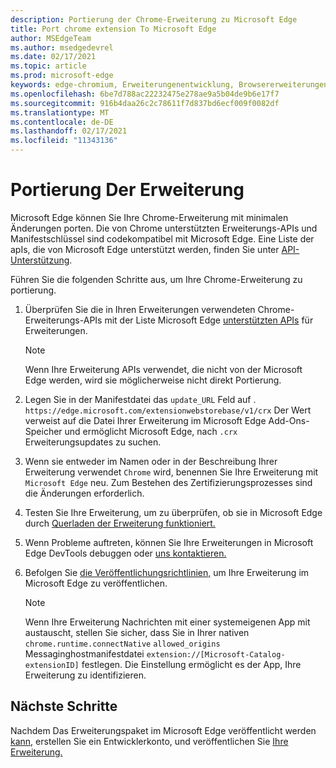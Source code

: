 ```yaml
---
description: Portierung der Chrome-Erweiterung zu Microsoft Edge
title: Port chrome extension To Microsoft Edge
author: MSEdgeTeam
ms.author: msedgedevrel
ms.date: 02/17/2021
ms.topic: article
ms.prod: microsoft-edge
keywords: edge-chromium, Erweiterungenentwicklung, Browsererweiterungen, Addons, Partner Center, Entwickler
ms.openlocfilehash: 6be7d788ac22232475e278ae9a5b04de9b6e17f7
ms.sourcegitcommit: 916b4daa26c2c78611f7d837bd6ecf009f0082df
ms.translationtype: MT
ms.contentlocale: de-DE
ms.lasthandoff: 02/17/2021
ms.locfileid: "11343136"
---
```

# Portierung Der Erweiterung  

Microsoft Edge können Sie Ihre Chrome-Erweiterung mit minimalen Änderungen porten.  Die von Chrome unterstützten Erweiterungs-APIs und Manifestschlüssel sind codekompatibel mit Microsoft Edge.  Eine Liste der apIs, die von Microsoft Edge unterstützt werden, finden Sie unter [API-Unterstützung][ExtensionApiSupport].  

Führen Sie die folgenden Schritte aus, um Ihre Chrome-Erweiterung zu portierung.  

1.  Überprüfen Sie die in Ihren Erweiterungen verwendeten Chrome-Erweiterungs-APIs mit der Liste Microsoft Edge [unterstützten APIs][ExtensionApiSupport] für Erweiterungen.  
    
    > [!NOTE]
    > Wenn Ihre Erweiterung APIs verwendet, die nicht von der Microsoft Edge werden, wird sie möglicherweise nicht direkt Portierung.  
    
1.  Legen Sie in der Manifestdatei das `update_URL` Feld auf . `https://edge.microsoft.com/extensionwebstorebase/v1/crx`  Der Wert verweist auf die Datei Ihrer Erweiterung im Microsoft Edge Add-Ons-Speicher und ermöglicht Microsoft Edge, nach `.crx` Erweiterungsupdates zu suchen.  
1.  Wenn sie entweder im Namen oder in der Beschreibung Ihrer Erweiterung verwendet `Chrome` wird, benennen Sie Ihre Erweiterung mit `Microsoft Edge` neu.  Zum Bestehen des Zertifizierungsprozesses sind die Änderungen erforderlich.  
1.  Testen Sie Ihre Erweiterung, um zu überprüfen, ob sie in Microsoft Edge durch [Querladen der Erweiterung funktioniert.][ExtensionsGettingStartedExtensionSideloading]  
1.  Wenn Probleme auftreten, können Sie Ihre Erweiterungen in Microsoft Edge DevTools debuggen oder [uns kontaktieren.][mailtoExtensionMicrosoft]  
1.  Befolgen Sie [die Veröffentlichungsrichtlinien,][ExtensionsPublishPublishExtension] um Ihre Erweiterung im Microsoft Edge zu veröffentlichen.  
    
    > [!NOTE]
    > Wenn Ihre Erweiterung Nachrichten mit einer systemeigenen App mit austauscht, stellen Sie sicher, dass Sie in Ihrer nativen `chrome.runtime.connectNative` `allowed_origins` Messaginghostmanifestdatei `extension://[Microsoft-Catalog-extensionID]` festlegen.  Die Einstellung ermöglicht es der App, Ihre Erweiterung zu identifizieren.  
    
##  <a name="next-steps"></a>Nächste Schritte  

Nachdem Das Erweiterungspaket im Microsoft Edge veröffentlicht werden [kann,][ExtensionsPublishCreateDevAccount] erstellen Sie ein Entwicklerkonto, und veröffentlichen Sie [Ihre Erweiterung.][ExtensionsPublishPublishExtension]  

<!-- links -->  

[ExtensionApiSupport]: ./api-support.md "API-Support | Microsoft Docs"  
[ExtensionsGettingStartedExtensionSideloading]: ../getting-started/extension-sideloading.md "Querladen Der Erweiterungs-| Microsoft Docs"  
[ExtensionsPublishCreateDevAccount]: ../publish/create-dev-account.md "Entwicklerregistrierungs-| Microsoft Docs"  
[ExtensionsPublishPublishExtension]: ../publish/publish-extension.md "Veröffentlichen Der Erweiterungs-| Microsoft Docs"  

[ChromeDeveloperWebStorePayments]: https://developer.chrome.com/webstore/one_time_payments "One-Time Payments | Chrome Developer"  

[mailtoExtensionMicrosoft]: mailto:ext_dev_support@microsoft.com "ext_dev_support@microsoft.com"  
